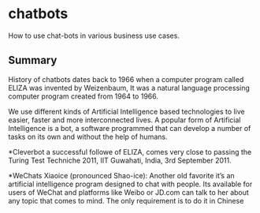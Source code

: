 # chatbots
How to use chat-bots in various business use cases.

## Summary
History of chatbots dates back to 1966 when a computer program called ELIZA was invented by Weizenbaum, It was a natural language processing computer program created from 1964 to 1966.

We use different kinds of Artificial Intelligence based technologies to live easier, faster and more interconnected lives. A popular form of Artificial Intelligence is a bot, a software programmed that can develop a number of tasks on its own and without the help of humans. 

*Cleverbot a successful followe of ELIZA, comes very close to passing the Turing Test Techniche 2011, IIT Guwahati, India, 3rd September 2011.

*WeChats Xiaoice (pronounced Shao-ice): Another old favorite it’s an artificial intelligence program designed to chat with people. Its available for users of WeChat and platforms like Weibo or JD.com can talk to her about any topic that comes to mind. The only requirement is to do it in Chinese




